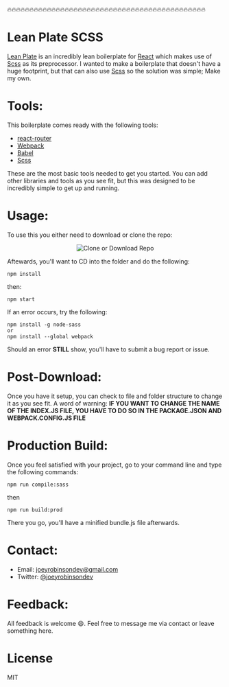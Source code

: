 :fire::fire::fire::fire::fire::fire::fire::fire::fire::fire::fire::fire::fire::fire::fire::fire::fire::fire::fire::fire::fire::fire::fire::fire::fire::fire::fire::fire::fire::fire::fire::fire::fire::fire::fire::fire::fire::fire::fire::fire::fire::fire::fire::fire::fire:
# Lean Plate SCSS

[Lean Plate](https://github.com/elamahpla/LeanPlateSCSS) is an incredibly lean boilerplate for [React](https://reactjs.org/) which makes use of [Scss](https://sass-lang.com/) as its preprocessor. I wanted to make a boilerplate that doesn't have a huge footprint, but that can also use [Scss](https://sass-lang.com/) so the solution was simple; Make my own.

# Tools:

This boilerplate comes ready with the following tools:
* [react-router](https://reacttraining.com/react-router/core/guides/philosophy)
* [Webpack](https://webpack.js.org/)
* [Babel](https://babeljs.io/)
* [Scss](https://sass-lang.com/)

These are the most basic tools needed to get you started. You can add other libraries and tools as you see fit, but this was designed to be incredibly simple to get up and running. 

# Usage: 

To use this you either need to download or clone the repo:
<p align="center">
  <img src="https://s3-us-west-2.amazonaws.com/mypersonalimages/forreporeadme.png" alt="Clone or Download Repo">
</p>
Aftewards, you'll want to CD into the folder and do the following:

```
npm install
```
then:
```
npm start
```
If an error occurs, try the following:
```
npm install -g node-sass
or
npm install --global webpack
```
Should an error **STILL** show, you'll have to submit a bug report or issue.

# Post-Download:

Once you have it setup, you can check to file and folder structure to change it as you see fit. A word of warning: **IF YOU WANT TO CHANGE THE NAME OF THE INDEX.JS FILE, YOU HAVE TO DO SO IN THE PACKAGE.JSON AND WEBPACK.CONFIG.JS FILE**

# Production Build:
Once you feel satisfied with your project, go to your command line and type the following commands:
```
npm run compile:sass
```
then
```
npm run build:prod
```
There you go, you'll have a minified bundle.js file afterwards.

# Contact:
* Email: joeyrobinsondev@gmail.com
* Twitter: [@joeyrobinsondev](https://twitter.com/joeyrobinsondev)

# Feedback:
All feedback is welcome :smile:. Feel free to message me via contact or leave something here. 

# License
MIT